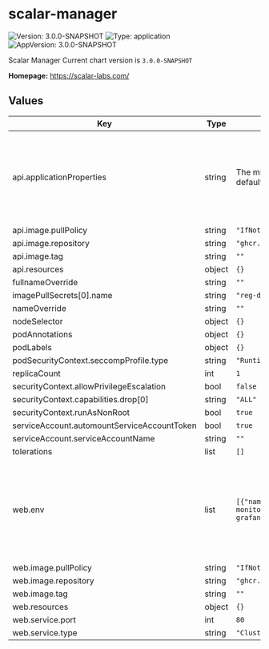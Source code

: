 # scalar-manager

![Version: 3.0.0-SNAPSHOT](https://img.shields.io/badge/Version-3.0.0--SNAPSHOT-informational?style=flat-square)  ![Type: application](https://img.shields.io/badge/Type-application-informational?style=flat-square)  ![AppVersion: 3.0.0-SNAPSHOT](https://img.shields.io/badge/AppVersion-3.0.0--SNAPSHOT-informational?style=flat-square)

Scalar Manager
Current chart version is `3.0.0-SNAPSHOT`

**Homepage:** <https://scalar-labs.com/>

## Values

| Key | Type | Default | Description |
|-----|------|---------|-------------|
| api.applicationProperties | string | The minimum template of application.properties is set by default. | The application.properties for Scalar Manager. If you want to customize application.properties, you can override this value with your application.properties. |
| api.image.pullPolicy | string | `"IfNotPresent"` |  |
| api.image.repository | string | `"ghcr.io/scalar-labs/scalar-manager-api"` |  |
| api.image.tag | string | `""` |  |
| api.resources | object | `{}` |  |
| fullnameOverride | string | `""` |  |
| imagePullSecrets[0].name | string | `"reg-docker-secrets"` |  |
| nameOverride | string | `""` |  |
| nodeSelector | object | `{}` |  |
| podAnnotations | object | `{}` |  |
| podLabels | object | `{}` |  |
| podSecurityContext.seccompProfile.type | string | `"RuntimeDefault"` |  |
| replicaCount | int | `1` |  |
| securityContext.allowPrivilegeEscalation | bool | `false` |  |
| securityContext.capabilities.drop[0] | string | `"ALL"` |  |
| securityContext.runAsNonRoot | bool | `true` |  |
| serviceAccount.automountServiceAccountToken | bool | `true` |  |
| serviceAccount.serviceAccountName | string | `""` |  |
| tolerations | list | `[]` |  |
| web.env | list | `[{"name":"GRAFANA_SERVER_URL","value":"http://scalar-monitoring-grafana.monitoring.svc.cluster.local:3000"}]` | The environment variables for Scalar Manager web container. If you want to customize environment variables, you can override this value with your environment variables. |
| web.image.pullPolicy | string | `"IfNotPresent"` |  |
| web.image.repository | string | `"ghcr.io/scalar-labs/scalar-manager-web"` |  |
| web.image.tag | string | `""` |  |
| web.resources | object | `{}` |  |
| web.service.port | int | `80` |  |
| web.service.type | string | `"ClusterIP"` |  |
